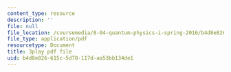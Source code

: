 ```yaml
---
content_type: resource
description: ''
file: null
file_location: /coursemedia/8-04-quantum-physics-i-spring-2016/b4d8e826615c5d78117daa53bb134de1_8OsUQ1yXCcI.pdf
file_type: application/pdf
resourcetype: Document
title: 3play pdf file
uid: b4d8e826-615c-5d78-117d-aa53bb134de1
---
```

